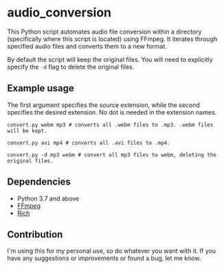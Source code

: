 # audio_conversion

This Python script automates audio file conversion within a directory (specifically where this script is located) using FFmpeg. It iterates through specified audio files and converts them to a new format.

By default the script will keep the original files.
You will need to explicitly specify the `-d` flag to delete the original files.

## Example usage

The first argument specifies the source extension, while the second specifies the desired extension. No dot is needed in the extension names.

```shell
convert.py webm mp3 # converts all .webm files to .mp3. .webm files will be kept.

convert.py avi mp4 # converts all .avi files to .mp4.

convert.py -d mp3 webm # convert all mp3 files to webm, deleting the original files.
```

## Dependencies

- Python 3.7 and above
- [FFmpeg](https://ffmpeg.org/download.html)
- [Rich](https://github.com/willmcgugan/rich)

## Contribution

I'm using this for my personal use, so do whatever you want with it.
If you have any suggestions or improvements or found a bug, let me know.
